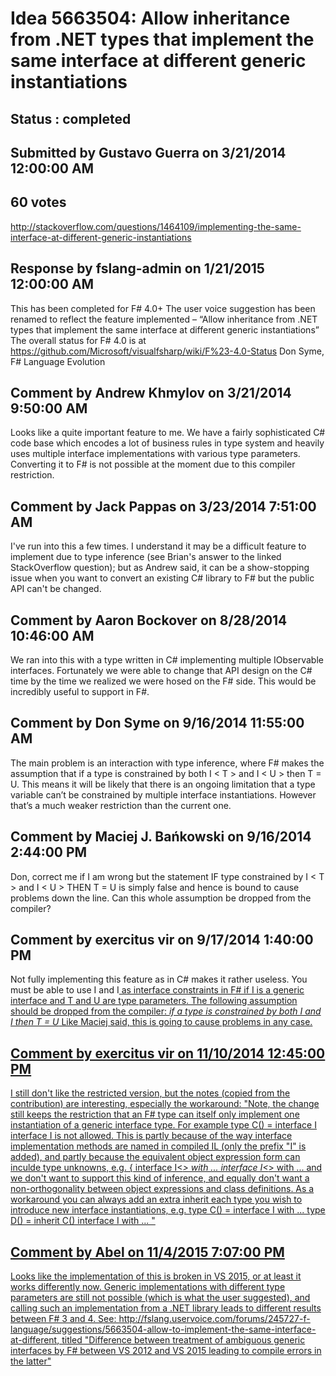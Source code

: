 # Idea 5663504: Allow inheritance from .NET types that implement the same interface at different generic instantiations #

## Status : completed

## Submitted by Gustavo Guerra on 3/21/2014 12:00:00 AM

## 60 votes

http://stackoverflow.com/questions/1464109/implementing-the-same-interface-at-different-generic-instantiations

## Response by fslang-admin on 1/21/2015 12:00:00 AM

This has been completed for F# 4.0+
The user voice suggestion has been renamed to reflect the feature implemented – “Allow inheritance from .NET types that implement the same interface at different generic instantiations”
The overall status for F# 4.0 is at https://github.com/Microsoft/visualfsharp/wiki/F%23-4.0-Status
Don Syme, F# Language Evolution


## Comment by Andrew Khmylov on 3/21/2014 9:50:00 AM

Looks like a quite important feature to me.
We have a fairly sophisticated C# code base which encodes a lot of business rules in type system and heavily uses multiple interface implementations with various type parameters. Converting it to F# is not possible at the moment due to this compiler restriction.

## Comment by Jack Pappas on 3/23/2014 7:51:00 AM

I've run into this a few times. I understand it may be a difficult feature to implement due to type inference (see Brian's answer to the linked StackOverflow question); but as Andrew said, it can be a show-stopping issue when you want to convert an existing C# library to F# but the public API can't be changed.

## Comment by Aaron Bockover on 8/28/2014 10:46:00 AM

We ran into this with a type written in C# implementing multiple IObservable<T> interfaces. Fortunately we were able to change that API design on the C# time by the time we realized we were hosed on the F# side. This would be incredibly useful to support in F#.

## Comment by Don Syme on 9/16/2014 11:55:00 AM

The main problem is an interaction with type inference, where F# makes the assumption that if a type is constrained by both I < T > and I < U > then T = U.
This means it will be likely that there is an ongoing limitation that a type variable can’t be constrained by multiple interface instantiations. However that’s a much weaker restriction than the current one.

## Comment by Maciej J. Bańkowski on 9/16/2014 2:44:00 PM

Don, correct me if I am wrong but the statement
IF type constrained by I < T > and I < U > THEN T = U is simply false and hence is bound to cause problems down the line.
Can this whole assumption be dropped from the compiler?

## Comment by exercitus vir on 9/17/2014 1:40:00 PM

Not fully implementing this feature as in C# makes it rather useless. You must be able to use I<T> and I<U> as interface constraints in F# if I is a generic interface and T and U are type parameters. The following assumption should be dropped from the compiler: _if a type is constrained by both I and I then T = U_
Like Maciej said, this is going to cause problems in any case.

## Comment by exercitus vir on 11/10/2014 12:45:00 PM

I still don't like the restricted version, but the notes (copied from the contribution) are interesting, especially the workaround:
"Note, the change still keeps the restriction that an F# type can itself only implement one instantiation of a generic interface type. For example
type C() =
interface I<int>
interface I<string>
is not allowed. This is partly because of the way interface implementation methods are named in compiled IL (only the prefix "I" is added), and partly because the equivalent object expression form can inculde type unknowns, e.g.
{ interface I<_> with ...
interface I<_> with ...
and we don't want to support this kind of inference, and equally don't want a non-orthogonality between object expressions and class definitions. As a workaround you can always add an extra inherit each type you wish to introduce new interface instantiations, e.g.
type C() =
interface I<int> with ...
type D() =
inherit C()
interface I<string> with ...
"

## Comment by Abel on 11/4/2015 7:07:00 PM

Looks like the implementation of this is broken in VS 2015, or at least it works differently now. Generic implementations with different type parameters are still not possible (which is what the user suggested), and calling such an implementation from a .NET library leads to different results between F# 3 and 4.
See: http://fslang.uservoice.com/forums/245727-f-language/suggestions/5663504-allow-to-implement-the-same-interface-at-different, titled "Difference between treatment of ambiguous generic interfaces by F# between VS 2012 and VS 2015 leading to compile errors in the latter"
